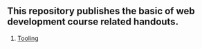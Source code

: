 ## This repository publishes the basic of web development course related handouts.
1. [Tooling](tools.md)